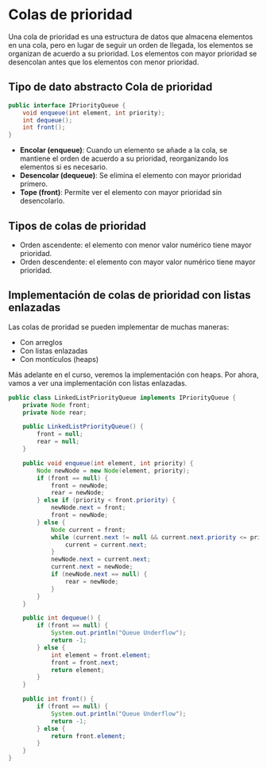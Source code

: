 # Colas de prioridad

Una cola de prioridad es una estructura de datos que almacena elementos en una cola, pero en lugar de seguir un orden de llegada, los elementos se organizan de acuerdo a su prioridad. Los elementos con mayor prioridad se desencolan antes que los elementos con menor prioridad.

## Tipo de dato abstracto Cola de prioridad

```java
public interface IPriorityQueue {
    void enqueue(int element, int priority);
    int dequeue();
    int front();
}
```

- **Encolar (enqueue)**: Cuando un elemento se añade a la cola, se mantiene el orden de acuerdo a su prioridad, reorganizando los elementos si es necesario.
- **Desencolar (dequeue)**: Se elimina el elemento con mayor prioridad primero.
- **Tope (front)**: Permite ver el elemento con mayor prioridad sin desencolarlo.

## Tipos de colas de prioridad

- Orden ascendente: el elemento con menor valor numérico tiene mayor prioridad.
- Orden descendente: el elemento con mayor valor numérico tiene mayor prioridad.

## Implementación de colas de prioridad con listas enlazadas

Las colas de proridad se pueden implementar de muchas maneras:

- Con arreglos
- Con listas enlazadas
- Con montículos (heaps)

Más adelante en el curso, veremos la implementación con heaps. Por ahora, vamos a ver una implementación con listas enlazadas.

```java
public class LinkedListPriorityQueue implements IPriorityQueue {
    private Node front;
    private Node rear;

    public LinkedListPriorityQueue() {
        front = null;
        rear = null;
    }

    public void enqueue(int element, int priority) {
        Node newNode = new Node(element, priority);
        if (front == null) {
            front = newNode;
            rear = newNode;
        } else if (priority < front.priority) {
            newNode.next = front;
            front = newNode;
        } else {
            Node current = front;
            while (current.next != null && current.next.priority <= priority) {
                current = current.next;
            }
            newNode.next = current.next;
            current.next = newNode;
            if (newNode.next == null) {
                rear = newNode;
            }
        }
    }

    public int dequeue() {
        if (front == null) {
            System.out.println("Queue Underflow");
            return -1;
        } else {
            int element = front.element;
            front = front.next;
            return element;
        }
    }

    public int front() {
        if (front == null) {
            System.out.println("Queue Underflow");
            return -1;
        } else {
            return front.element;
        }
    }
}
```
